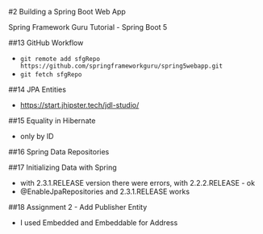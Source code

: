 #2 Building a Spring Boot Web App

Spring Framework Guru Tutorial - Spring Boot 5

##13 GitHub Workflow

- `git remote add sfgRepo
    https://github.com/springframeworkguru/spring5webapp.git`
- `git fetch sfgRepo`

##14 JPA Entities

- https://start.jhipster.tech/jdl-studio/

##15 Equality in Hibernate

- only by ID

##16 Spring Data Repositories

##17 Initializing Data with Spring

- with 2.3.1.RELEASE version there were errors, with 2.2.2.RELEASE - ok
- @EnableJpaRepositories and 2.3.1.RELEASE works

##18 Assignment 2 - Add Publisher Entity

- I used Embedded and Embeddable for Address
